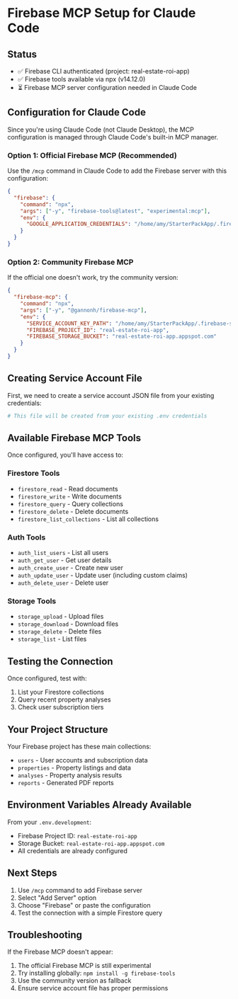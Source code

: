 # Firebase MCP Setup for Claude Code

## Status
- ✅ Firebase CLI authenticated (project: real-estate-roi-app)
- ✅ Firebase tools available via npx (v14.12.0)
- ⏳ Firebase MCP server configuration needed in Claude Code

## Configuration for Claude Code

Since you're using Claude Code (not Claude Desktop), the MCP configuration is managed through Claude Code's built-in MCP manager.

### Option 1: Official Firebase MCP (Recommended)

Use the `/mcp` command in Claude Code to add the Firebase server with this configuration:

```json
{
  "firebase": {
    "command": "npx",
    "args": ["-y", "firebase-tools@latest", "experimental:mcp"],
    "env": {
      "GOOGLE_APPLICATION_CREDENTIALS": "/home/amy/StarterPackApp/.firebase-service-account.json"
    }
  }
}
```

### Option 2: Community Firebase MCP

If the official one doesn't work, try the community version:

```json
{
  "firebase-mcp": {
    "command": "npx",
    "args": ["-y", "@gannonh/firebase-mcp"],
    "env": {
      "SERVICE_ACCOUNT_KEY_PATH": "/home/amy/StarterPackApp/.firebase-service-account.json",
      "FIREBASE_PROJECT_ID": "real-estate-roi-app",
      "FIREBASE_STORAGE_BUCKET": "real-estate-roi-app.appspot.com"
    }
  }
}
```

## Creating Service Account File

First, we need to create a service account JSON file from your existing credentials:

```bash
# This file will be created from your existing .env credentials
```

## Available Firebase MCP Tools

Once configured, you'll have access to:

### Firestore Tools
- `firestore_read` - Read documents
- `firestore_write` - Write documents  
- `firestore_query` - Query collections
- `firestore_delete` - Delete documents
- `firestore_list_collections` - List all collections

### Auth Tools
- `auth_list_users` - List all users
- `auth_get_user` - Get user details
- `auth_create_user` - Create new user
- `auth_update_user` - Update user (including custom claims)
- `auth_delete_user` - Delete user

### Storage Tools
- `storage_upload` - Upload files
- `storage_download` - Download files
- `storage_delete` - Delete files
- `storage_list` - List files

## Testing the Connection

Once configured, test with:
1. List your Firestore collections
2. Query recent property analyses
3. Check user subscription tiers

## Your Project Structure

Your Firebase project has these main collections:
- `users` - User accounts and subscription data
- `properties` - Property listings and data
- `analyses` - Property analysis results
- `reports` - Generated PDF reports

## Environment Variables Already Available

From your `.env.development`:
- Firebase Project ID: `real-estate-roi-app`
- Storage Bucket: `real-estate-roi-app.appspot.com`
- All credentials are already configured

## Next Steps

1. Use `/mcp` command to add Firebase server
2. Select "Add Server" option
3. Choose "Firebase" or paste the configuration
4. Test the connection with a simple Firestore query

## Troubleshooting

If the Firebase MCP doesn't appear:
1. The official Firebase MCP is still experimental
2. Try installing globally: `npm install -g firebase-tools`
3. Use the community version as fallback
4. Ensure service account file has proper permissions